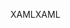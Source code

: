 <span data-ttu-id="321e1-101">XAML</span><span class="sxs-lookup"><span data-stu-id="321e1-101">XAML</span></span>